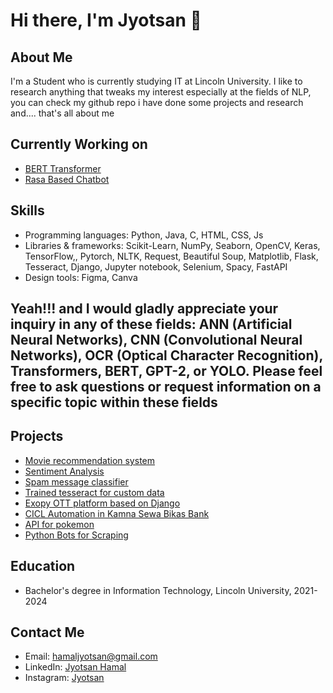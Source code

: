 # Hi there, I'm Jyotsan 👋
## About Me
I'm a Student who is currently studying IT at Lincoln University. I like to research anything that tweaks my interest especially at the fields of NLP, you can check my github repo i have done some projects and research and.... that's all about me

## Currently Working on
* [BERT Transformer](https://github.com/Jyotsan-Hamal/BERT)
* [Rasa Based Chatbot](https://github.com/Jyotsan-Hamal/NLP-projects/tree/main/Rasa%20based-chatbot)

## Skills
* Programming languages: Python, Java, C, HTML, CSS, Js
* Libraries & frameworks: Scikit-Learn, NumPy, Seaborn, OpenCV, Keras, TensorFlow,, Pytorch, NLTK, Request, Beautiful Soup, Matplotlib, Flask, Tesseract, Django, Jupyter notebook, Selenium, Spacy, FastAPI
* Design tools: Figma, Canva

## Yeah!!! and I would gladly appreciate your inquiry in any of these fields: ANN (Artificial Neural Networks), CNN (Convolutional Neural Networks), OCR (Optical Character Recognition), Transformers, BERT, GPT-2, or YOLO. Please feel free to ask questions or request information on a specific topic within these fields

## Projects
* [Movie recommendation system](https://github.com/Jyotsan-Hamal/ML-projects/tree/main/Movie%20Recommendation%20System)
* [Sentiment Analysis](https://github.com/Jyotsan-Hamal/NLP-projects/tree/main/Sentiment%20Analysis)
* [Spam message classifier](https://github.com/Jyotsan-Hamal/ML-projects/tree/main/SMS-Spam-Classifier)
* [Trained tesseract for custom data](https://github.com/Jyotsan-Hamal/train_tesseract_ocr)
* [Exopy OTT platform based on Django](https://exopy.vercel.app/)
* [CICL Automation in Kamna Sewa Bikas Bank](https://github.com/tathyanka)
* [API for pokemon](https://github.com/Jyotsan-Hamal/fastapi-pokemon)
* [Python Bots for Scraping](https://github.com/Jyotsan-Hamal/WebScraping)

## Education
* Bachelor's degree in Information Technology, Lincoln University, 2021-2024

## Contact Me
* Email: hamaljyotsan@gmail.com
* LinkedIn: [Jyotsan Hamal](https://www.linkedin.com/in/jyotsan-hamal-621317264/)
* Instagram: [Jyotsan](https://www.instagram.com/jyotsan.exe/)
